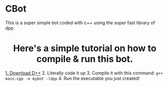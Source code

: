 # CBot
This is a super simple bot coded with c++ using the super fast library of dpp

<h1 align="center"> Here's a simple tutorial on how to compile & run this bot. </h1>

<a href="https://dpp.dev/md_docpages_01_installing.html">1. Download D++</a>
<a1>2. Literally code it up</a1>
<a2>3. Compile it with this command: ```g++ main.cpp -o mybot -ldpp```</a2>
<a3>4. Run the executable you just created!</a3>
